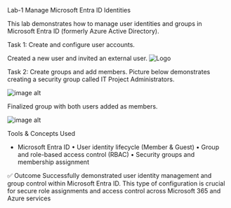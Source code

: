 Lab-1 Manage Microsoft Entra ID Identities

This lab demonstrates how to manage user identities and groups in Microsoft Entra ID (formerly Azure Active Directory).

Task 1: Create and configure user accounts.

Created a new user and invited an external user. 
 ![Logo](https://github.com/dy1000/Lab-1---Manage-Microsoft-Entra-ID-Identities/raw/main/Files/Image%201%20-%20Lab1.png?raw=true)


Task 2: Create groups and add members. Picture below demonstrates creating a security group called IT Project Administrators. 

![image alt](https://github.com/dy1000/Azure-Administrator-AZ-104-Labs/blob/main/Labs/All-Files/Lab-Picture-2.png?raw=true)

Finalized group with both users added as members. 

![image alt](https://github.com/dy1000/Azure-Administrator-AZ-104-Labs/blob/main/Labs/All-Files/Lab-Picture-3.png?raw=true)

Tools & Concepts Used 

- Microsoft Entra ID 
• User identity lifecycle (Member & Guest) 
• Group and role-based access control (RBAC) 
• Security groups and membership assignment

✅ Outcome Successfully demonstrated user identity management and group control within Microsoft Entra ID. This type of configuration is crucial for secure role assignments and access control across Microsoft 365 and Azure services
